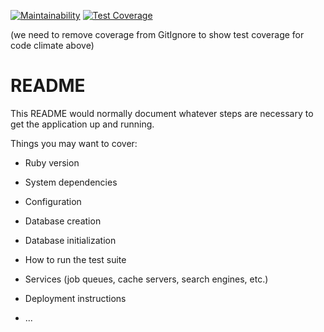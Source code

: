 [![Maintainability](https://api.codeclimate.com/v1/badges/d34d8b3ddc9bac34bbe4/maintainability)](https://codeclimate.com/github/DanGyi23/acebook-rails-template-railz-rude-boiz/maintainability) [![Test Coverage](https://api.codeclimate.com/v1/badges/d34d8b3ddc9bac34bbe4/test_coverage)](https://codeclimate.com/github/DanGyi23/acebook-rails-template-railz-rude-boiz/test_coverage)

(we need to remove coverage from GitIgnore to show test coverage for code climate above)


# README

This README would normally document whatever steps are necessary to get the
application up and running.

Things you may want to cover:

* Ruby version

* System dependencies

* Configuration

* Database creation

* Database initialization

* How to run the test suite

* Services (job queues, cache servers, search engines, etc.)

* Deployment instructions

* ...
